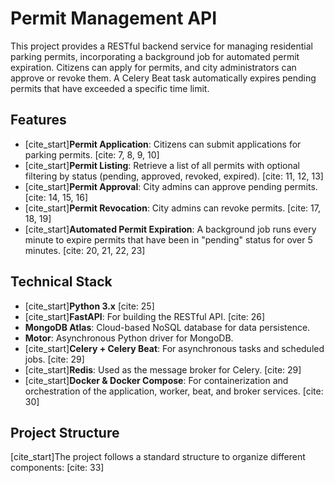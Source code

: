 # Permit Management API

This project provides a RESTful backend service for managing residential parking permits, incorporating a background job for automated permit expiration. Citizens can apply for permits, and city administrators can approve or revoke them. A Celery Beat task automatically expires pending permits that have exceeded a specific time limit.

## Features

* [cite_start]**Permit Application**: Citizens can submit applications for parking permits. [cite: 7, 8, 9, 10]
* [cite_start]**Permit Listing**: Retrieve a list of all permits with optional filtering by status (pending, approved, revoked, expired). [cite: 11, 12, 13]
* [cite_start]**Permit Approval**: City admins can approve pending permits. [cite: 14, 15, 16]
* [cite_start]**Permit Revocation**: City admins can revoke permits. [cite: 17, 18, 19]
* [cite_start]**Automated Permit Expiration**: A background job runs every minute to expire permits that have been in "pending" status for over 5 minutes. [cite: 20, 21, 22, 23]

## Technical Stack

* [cite_start]**Python 3.x** [cite: 25]
* [cite_start]**FastAPI**: For building the RESTful API. [cite: 26]
* **MongoDB Atlas**: Cloud-based NoSQL database for data persistence.
* **Motor**: Asynchronous Python driver for MongoDB.
* [cite_start]**Celery + Celery Beat**: For asynchronous tasks and scheduled jobs. [cite: 29]
* [cite_start]**Redis**: Used as the message broker for Celery. [cite: 29]
* [cite_start]**Docker & Docker Compose**: For containerization and orchestration of the application, worker, beat, and broker services. [cite: 30]

## Project Structure

[cite_start]The project follows a standard structure to organize different components: [cite: 33]